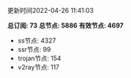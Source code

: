 更新时间2022-04-26 11:41:03

**总订阅: 73**
**总节点: 5886**
**有效节点: 4697**
- ss节点: 4327
- ssr节点: 99
- trojan节点: 154
- v2ray节点: 117
